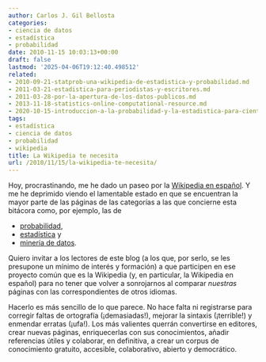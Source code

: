 ```yaml
---
author: Carlos J. Gil Bellosta
categories:
- ciencia de datos
- estadística
- probabilidad
date: 2010-11-15 10:03:13+00:00
draft: false
lastmod: '2025-04-06T19:12:40.498512'
related:
- 2010-09-21-statprob-una-wikipedia-de-estadistica-y-probabilidad.md
- 2011-03-21-estadistica-para-periodistas-y-escritores.md
- 2011-03-28-por-la-apertura-de-los-datos-publicos.md
- 2013-11-18-statistics-online-computational-resource.md
- 2020-10-15-introduccion-a-la-probabilidad-y-la-estadistica-para-cientificos-de-datos-primera-entrega.md
tags:
- estadística
- ciencia de datos
- probabilidad
- wikipedia
title: La Wikipedia te necesita
url: /2010/11/15/la-wikipedia-te-necesita/
---
```


Hoy, procrastinando, me he dado un paseo por la [Wikipedia en español](http://es.wikipedia.org). Y me he deprimido viendo el lamentable estado en que se encuentran la mayor parte de las páginas de las categorías a las que concierne esta bitácora como, por ejemplo, las de


* [probabilidad](http://es.wikipedia.org/wiki/Categor%C3%ADa:Teor%C3%ADa_de_probabilidades),
* [estadística](http://es.wikipedia.org/wiki/Categor%C3%ADa:Estad%C3%ADstica) y
* [minería de datos](http://es.wikipedia.org/wiki/Categor%C3%ADa:Miner%C3%ADa_de_datos).

Quiero invitar a los lectores de este blog (a los que, por serlo, se les presupone un mínimo de interés y formación) a que participen en ese proyecto común que es la Wikipedia (y, en particular, la Wikipedia en español) para no tener que volver a sonrojarnos al comparar _nuestras_ páginas con las correspondientes de otros idiomas.

Hacerlo es más sencillo de lo que parece. No hace falta ni registrarse para corregir faltas de ortografía (¡demasiadas!), mejorar la sintaxis (¡terrible!) y enmendar erratas (¡ufa!). Los más valientes querrán convertirse en editores, crear nuevas páginas, enriquecerlas con sus conocimientos, añadir referencias útiles y colaborar, en definitiva, a crear un corpus de conocimiento gratuito, accesible, colaborativo, abierto y democrático.